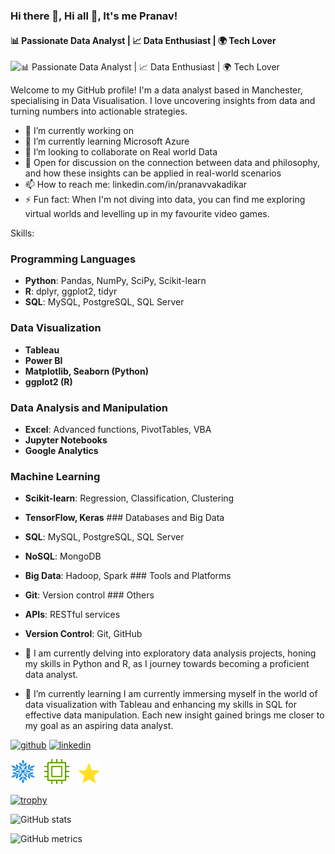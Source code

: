 ### Hi there 👋, Hi all 👋, It's me Pranav!
#### 📊 Passionate Data Analyst | 📈 Data Enthusiast | 🌍 Tech Lover
![📊 Passionate Data Analyst | 📈 Data Enthusiast | 🌍 Tech Lover](https://github.com/Pvakadikar/readme-/blob/main/Data%20Analyst.png)

Welcome to my GitHub profile! I'm a data analyst based in Manchester, specialising in Data Visualisation. I love uncovering insights from data and turning numbers into actionable strategies.

- 🔭 I’m currently working on 
- 🌱 I’m currently learning Microsoft Azure
- 👯 I’m looking to collaborate on Real world Data
- 💬 Open for discussion on the connection between data and philosophy, and how these insights can be applied in real-world scenarios
- 📫 How to reach me: linkedin.com/in/pranavvakadikar
- ⚡ Fun fact: When I'm not diving into data, you can find me exploring virtual worlds and levelling up in my favourite video games.

Skills:
### Programming Languages   
- **Python**: Pandas, NumPy, SciPy, Scikit-learn 
- **R**: dplyr, ggplot2, tidyr 
- **SQL**: MySQL, PostgreSQL, SQL Server 
### Data Visualization  
- **Tableau** 
- **Power BI**
- **Matplotlib, Seaborn (Python)** 
- **ggplot2 (R)**  
### Data Analysis and Manipulation  
- **Excel**: Advanced functions, PivotTables, VBA 
- **Jupyter Notebooks** 
- **Google Analytics**  
### Machine Learning 
- **Scikit-learn**: Regression, Classification, Clustering 
- **TensorFlow, Keras**  ### Databases and Big Data 
- **SQL**: MySQL, PostgreSQL, SQL Server 
- **NoSQL**: MongoDB
- **Big Data**: Hadoop, Spark  ### Tools and Platforms 
- **Git**: Version control  ### Others 
- **APIs**: RESTful services 
- **Version Control**: Git, GitHub

- 🔭 I am currently delving into exploratory data analysis projects, honing my skills in Python and R, as I journey towards becoming a proficient data analyst. 
- 🌱 I’m currently learning I am currently immersing myself in the world of data visualization with Tableau and enhancing my skills in SQL for effective data manipulation. Each new insight gained brings me closer to my goal as an aspiring data analyst. 


[<img src='https://cdn.jsdelivr.net/npm/simple-icons@3.0.1/icons/github.svg' alt='github' height='40'>](https://github.com/Pvakadikar)  [<img src='https://cdn.jsdelivr.net/npm/simple-icons@3.0.1/icons/linkedin.svg' alt='linkedin' height='40'>](https://www.linkedin.com/in/linkedin.com/in/pranavvakadikar/)  

<a href='https://archiveprogram.github.com/'><img src='https://raw.githubusercontent.com/acervenky/animated-github-badges/master/assets/acbadge.gif' width='40' height='40'></a> <a href='https://docs.github.com/en/developers'><img src='https://raw.githubusercontent.com/acervenky/animated-github-badges/master/assets/devbadge.gif' width='40' height='40'></a> <a href='https://stars.github.com/'><img src='https://raw.githubusercontent.com/acervenky/animated-github-badges/master/assets/starbadge.gif' width='35' height='35'></a> 

[![trophy](https://github-profile-trophy.vercel.app/?username=Pvakadikar)](https://github.com/ryo-ma/github-profile-trophy)

![GitHub stats](https://github-readme-stats.vercel.app/api?username=Pvakadikar&show_icons=true)  

![GitHub metrics](https://metrics.lecoq.io/Pvakadikar)  

